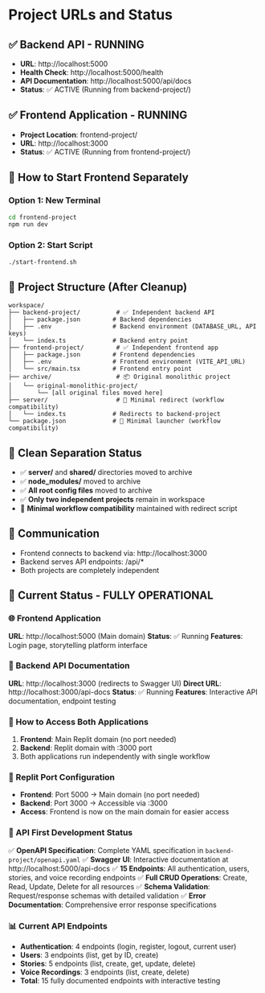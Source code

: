 # Project URLs and Status

## ✅ Backend API - RUNNING
- **URL**: http://localhost:5000
- **Health Check**: http://localhost:5000/health
- **API Documentation**: http://localhost:5000/api/docs
- **Status**: ✅ ACTIVE (Running from backend-project/)

## ✅ Frontend Application - RUNNING
- **Project Location**: frontend-project/
- **URL**: http://localhost:3000
- **Status**: ✅ ACTIVE (Running from frontend-project/)

## 🚀 How to Start Frontend Separately

### Option 1: New Terminal
```bash
cd frontend-project
npm run dev
```

### Option 2: Start Script
```bash
./start-frontend.sh
```

## 📁 Project Structure (After Cleanup)
```
workspace/
├── backend-project/          # ✅ Independent backend API
│   ├── package.json         # Backend dependencies
│   ├── .env                 # Backend environment (DATABASE_URL, API keys)
│   └── index.ts             # Backend entry point
├── frontend-project/         # ✅ Independent frontend app
│   ├── package.json         # Frontend dependencies
│   ├── .env                 # Frontend environment (VITE_API_URL)
│   └── src/main.tsx         # Frontend entry point
├── archive/                  # 📦 Original monolithic project
│   └── original-monolithic-project/
│       └── [all original files moved here]
├── server/                   # 🔄 Minimal redirect (workflow compatibility)
│   └── index.ts             # Redirects to backend-project
└── package.json             # 🔄 Minimal launcher (workflow compatibility)
```

## 🧹 Clean Separation Status
- ✅ **server/** and **shared/** directories moved to archive
- ✅ **node_modules/** moved to archive  
- ✅ **All root config files** moved to archive
- ✅ **Only two independent projects** remain in workspace
- 🔄 **Minimal workflow compatibility** maintained with redirect script

## 🔗 Communication
- Frontend connects to backend via: http://localhost:3000
- Backend serves API endpoints: /api/*
- Both projects are completely independent

## 🎯 Current Status - FULLY OPERATIONAL

### 🌐 Frontend Application
**URL**: http://localhost:5000 (Main domain)
**Status**: ✅ Running
**Features**: Login page, storytelling platform interface

### 🔧 Backend API Documentation  
**URL**: http://localhost:3000 (redirects to Swagger UI)
**Direct URL**: http://localhost:3000/api-docs
**Status**: ✅ Running
**Features**: Interactive API documentation, endpoint testing

### 🚀 How to Access Both Applications
1. **Frontend**: Main Replit domain (no port needed)
2. **Backend**: Replit domain with :3000 port
3. Both applications run independently with single workflow

### 🔧 Replit Port Configuration
- **Frontend**: Port 5000 → Main domain (no port needed)
- **Backend**: Port 3000 → Accessible via :3000
- **Access**: Frontend is now on the main domain for easier access

### 🎯 API First Development Status
✅ **OpenAPI Specification**: Complete YAML specification in `backend-project/openapi.yaml`
✅ **Swagger UI**: Interactive documentation at http://localhost:5000/api-docs
✅ **15 Endpoints**: All authentication, users, stories, and voice recording endpoints
✅ **Full CRUD Operations**: Create, Read, Update, Delete for all resources
✅ **Schema Validation**: Request/response schemas with detailed validation
✅ **Error Documentation**: Comprehensive error response specifications

### 📊 Current API Endpoints
- **Authentication**: 4 endpoints (login, register, logout, current user)
- **Users**: 3 endpoints (list, get by ID, create)
- **Stories**: 5 endpoints (list, create, get, update, delete)
- **Voice Recordings**: 3 endpoints (list, create, delete)
- **Total**: 15 fully documented endpoints with interactive testing